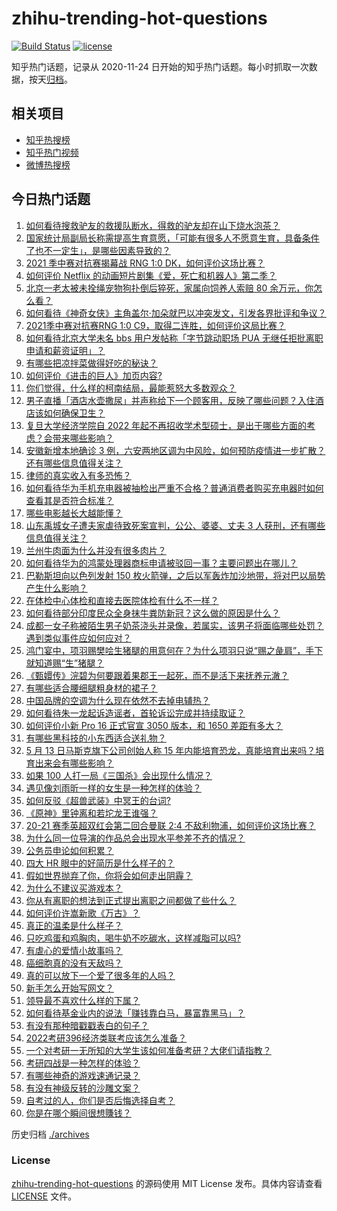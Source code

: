 # zhihu-trending-hot-questions

[![Build Status](https://github.com/justjavac/zhihu-trending-hot-questions/workflows/ci/badge.svg?branch=master)](https://github.com/justjavac/zhihu-trending-hot-questions/actions)
[![license](https://img.shields.io/github/license/justjavac/zhihu-trending-hot-questions)](https://github.com/justjavac/zhihu-trending-hot-questions/blob/master/LICENSE)

知乎热门话题，记录从 2020-11-24 日开始的知乎热门话题。每小时抓取一次数据，按天[归档](./archives)。

## 相关项目

- [知乎热搜榜](https://github.com/justjavac/zhihu-trending-top-search)
- [知乎热门视频](https://github.com/justjavac/zhihu-trending-hot-video)
- [微博热搜榜](https://github.com/justjavac/weibo-trending-hot-search)

## 今日热门话题

<!-- BEGIN -->
<!-- 最后更新时间 Sat May 15 2021 02:19:41 GMT+0800 (China Standard Time) -->

1. [如何看待搜救驴友的救援队断水，得救的驴友却在山下烧水泡茶？](https://www.zhihu.com/question/459310609)
2. [国家统计局副局长称需提高生育意愿，「可能有很多人不愿意生育，具备条件了也不一定生」，是哪些因素导致的？](https://www.zhihu.com/question/459227388)
3. [2021 季中赛对抗赛揭幕战 RNG 1:0
   DK，如何评价这场比赛？](https://www.zhihu.com/question/459459475)
4. [如何评价 Netflix
   的动画短片剧集《爱，死亡和机器人》第二季？](https://www.zhihu.com/question/459134092)
5. [北京一老太被未拴绳宠物狗扑倒后猝死，家属向饲养人索赔 80
   余万元，你怎么看？](https://www.zhihu.com/question/459188941)
6. [如何看待《神奇女侠》主角盖尔·加朵就巴以冲突发文，引发各界批评和争议？](https://www.zhihu.com/question/459349054)
7. [2021季中赛对抗赛RNG 1:0
   C9，取得二连胜，如何评价这局比赛？](https://www.zhihu.com/question/459488940)
8. [如何看待北京大学未名 bbs 用户发帖称「字节跳动职场 PUA
   无继任拒批离职申请和薪资证明」？](https://www.zhihu.com/question/459317193)
9. [有哪些把凉拌菜做得好吃的秘诀？](https://www.zhihu.com/question/327948969)
10. [如何评价《进击的巨人》加页内容?](https://www.zhihu.com/question/458917406)
11. [你们觉得，什么样的柯南结局，最能惹怒大多数观众？](https://www.zhihu.com/question/336378614)
12. [男子直播「酒店水壶撒尿」并声称给下一个顾客用，反映了哪些问题？入住酒店该如何确保卫生？](https://www.zhihu.com/question/459371363)
13. [复旦大学经济学院自 2022
    年起不再招收学术型硕士，是出于哪些方面的考虑？会带来哪些影响？](https://www.zhihu.com/question/458991146)
14. [安徽新增本地确诊 3
    例，六安两地区调为中风险，如何预防疫情进一步扩散？还有哪些信息值得关注？](https://www.zhihu.com/question/459297033)
15. [律师的真实收入有多恐怖？](https://www.zhihu.com/question/360433896)
16. [如何看待华为手机充电器被抽检出严重不合格？普通消费者购买充电器时如何查看其是否符合标准？](https://www.zhihu.com/question/459365657)
17. [哪些电影越长大越能懂？](https://www.zhihu.com/question/453278386)
18. [山东禹城女子遭夫家虐待致死案宣判，公公、婆婆、丈夫 3
    人获刑，还有哪些信息值得关注？](https://www.zhihu.com/question/459407000)
19. [兰州牛肉面为什么并没有很多肉片？](https://www.zhihu.com/question/448755182)
20. [如何看待华为的鸿蒙处理器商标申请被驳回一事？主要问题出在哪儿？](https://www.zhihu.com/question/459040169)
21. [巴勒斯坦向以色列发射 150
    枚火箭弹，之后以军轰炸加沙地带，将对巴以局势产生什么影响？](https://www.zhihu.com/question/458956080)
22. [在体检中心体检和直接去医院体检有什么不一样？](https://www.zhihu.com/question/24536825)
23. [如何看待部分印度民众全身抹牛粪防新冠？这么做的原因是什么？](https://www.zhihu.com/question/459344479)
24. [成都一女子称被陌生男子奶茶浇头并录像，若属实，该男子将面临哪些处罚？遇到类似事件应如何应对？](https://www.zhihu.com/question/459197699)
25. [鸿门宴中，项羽赐樊哙生猪腿的用意何在？为什么项羽只说“赐之彘肩”，手下就知道赐“生”猪腿？](https://www.zhihu.com/question/19870339)
26. [《甄嬛传》浣碧为何要跟着果郡王一起死，而不是活下来抚养元澈？](https://www.zhihu.com/question/433789518)
27. [有哪些适合腰细腿粗身材的裙子？](https://www.zhihu.com/question/451854465)
28. [中国品牌的空调为什么现在依然不去掉电辅热？](https://www.zhihu.com/question/437041385)
29. [如何看待朱一龙起诉造谣者，首轮诉讼完成并持续取证？](https://www.zhihu.com/question/459455006)
30. [如何评价小新 Pro 16 正式官宣 3050 版本，和 1650
    差距有多大？](https://www.zhihu.com/question/459174182)
31. [有哪些黑科技的小东西适合送礼物？](https://www.zhihu.com/question/267703735)
32. [5 月 13 日马斯克旗下公司创始人称 15
    年内能培育恐龙，真能培育出来吗？培育出来会有哪些影响？](https://www.zhihu.com/question/459235882)
33. [如果 100 人打一局《三国杀》会出现什么情况？](https://www.zhihu.com/question/458748936)
34. [遇见像刘雨昕一样的女生是一种怎样的体验？](https://www.zhihu.com/question/458764364)
35. [如何反驳《超兽武装》中冥王的台词?](https://www.zhihu.com/question/453809133)
36. [《原神》里钟离和若坨龙王谁强？](https://www.zhihu.com/question/455513453)
37. [20-21 赛季英超双红会第二回合曼联 2:4
    不敌利物浦，如何评价这场比赛？](https://www.zhihu.com/question/459329808)
38. [为什么同一位导演的作品总会出现水平参差不齐的情况？](https://www.zhihu.com/question/457590938)
39. [公务员申论如何积累？](https://www.zhihu.com/question/62703465)
40. [四大 HR 眼中的好简历是什么样子的？](https://www.zhihu.com/question/270327306)
41. [假如世界抛弃了你，你将会如何走出阴霾？](https://www.zhihu.com/question/454120128)
42. [为什么不建议买游戏本？](https://www.zhihu.com/question/406822764)
43. [你从有离职的想法到正式提出离职之间都做了些什么？](https://www.zhihu.com/question/459123577)
44. [如何评价许嵩新歌《万古》？](https://www.zhihu.com/question/459309716)
45. [真正的温柔是什么样子？](https://www.zhihu.com/question/374915368)
46. [只吃鸡蛋和鸡胸肉，喝牛奶不吃碳水，这样减脂可以吗?](https://www.zhihu.com/question/419594552)
47. [有虐心的爱情小故事吗？](https://www.zhihu.com/question/381394515)
48. [癌细胞真的没有天敌吗？](https://www.zhihu.com/question/443608344)
49. [真的可以放下一个爱了很多年的人吗？](https://www.zhihu.com/question/453855079)
50. [新手怎么开始写网文？](https://www.zhihu.com/question/454846719)
51. [领导最不喜欢什么样的下属？](https://www.zhihu.com/question/401065430)
52. [如何看待基金业内的说法「赚钱靠白马，暴富靠黑马」？](https://www.zhihu.com/question/458871834)
53. [有没有那种暗戳戳表白的句子？](https://www.zhihu.com/question/300244719)
54. [2022考研396经济类联考应该怎么准备？](https://www.zhihu.com/question/438333880)
55. [一个对考研一无所知的大学生该如何准备考研？大佬们请指教？](https://www.zhihu.com/question/62653700)
56. [考研四战是一种怎样的体验？](https://www.zhihu.com/question/53757945)
57. [有哪些神奇的游戏速通记录？](https://www.zhihu.com/question/458843261)
58. [有没有神级反转的沙雕文案？](https://www.zhihu.com/question/452293238)
59. [自考过的人，你们是否后悔选择自考？](https://www.zhihu.com/question/337908624)
60. [你是在哪个瞬间很想賺钱？](https://www.zhihu.com/question/451973989)

<!-- END -->

历史归档 [./archives](./archives)

### License

[zhihu-trending-hot-questions](https://github.com/justjavac/zhihu-trending-hot-questions)
的源码使用 MIT License 发布。具体内容请查看 [LICENSE](./LICENSE) 文件。
